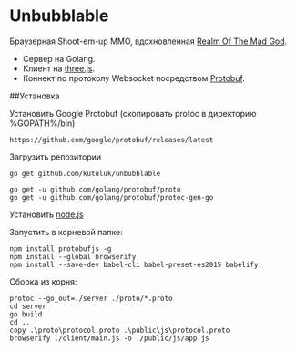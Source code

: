 # Unbubblable
Браузерная Shoot-em-up MMO, вдохновленная [Realm Of The Mad God](http://www.realmofthemadgod.com/).

* Сервер на Golang.
* Клиент на [three.js](https://threejs.org/).
* Коннект по протоколу Websocket посредством [Protobuf](https://developers.google.com/protocol-buffers/).

##Установка

Установить Google Protobuf (скопировать protoc в директорию %GOPATH%/bin)
```
https://github.com/google/protobuf/releases/latest
```

Загрузить репозитории
```
go get github.com/kutuluk/unbubblable

go get -u github.com/golang/protobuf/proto
go get -u github.com/golang/protobuf/protoc-gen-go
```

Установить [node.js](https://nodejs.org)

Запустить в корневой папке:

```
npm install protobufjs -g
npm install --global browserify
npm install --save-dev babel-cli babel-preset-es2015 babelify
```

Сборка из корня:

```
protoc --go_out=./server ./proto/*.proto
cd server
go build
cd ..
copy .\proto\protocol.proto .\public\js\protocol.proto
browserify ./client/main.js -o ./public/js/app.js
```
